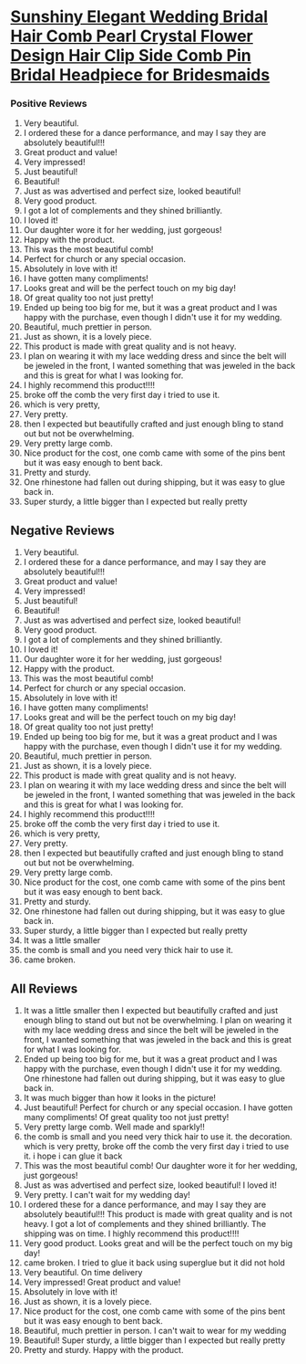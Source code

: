# [Sunshiny Elegant Wedding Bridal Hair Comb Pearl Crystal Flower Design Hair Clip Side Comb Pin Bridal Headpiece for Bridesmaids](https://products.checkmycream.com/products/Sunshiny-Elegant-Wedding-Bridal-Hair-Comb-Pearl-Crystal-Flower-Design-Hair-Clip-Side-Comb-Pin-Bridal-Headpiece-for-Bridesmaids.html)

### Positive Reviews

<ol>
      <li>Very beautiful.</li>
      <li>I ordered these for a dance performance, and may I say they are absolutely beautiful!!!</li>
      <li>Great product and value!</li>
      <li>Very impressed!</li>
      <li>Just beautiful!  </li>
      <li>Beautiful!</li>
      <li>Just as was advertised and perfect size, looked beautiful!</li>
      <li>Very good product.</li>
      <li>I got a lot of complements and they shined brilliantly.</li>
      <li>I loved it!</li>
      <li>Our daughter wore it for her wedding, just gorgeous!</li>
      <li>Happy with the product.</li>
      <li>This was the most beautiful comb!</li>
      <li>Perfect for church or any special occasion.  </li>
      <li>Absolutely in love with it!</li>
      <li>I have gotten many compliments!  </li>
      <li>Looks great and will be the perfect touch on my big day!</li>
      <li>Of great quality too not just pretty!</li>
      <li>Ended up being too big for me, but it was a great product and I was happy with the purchase, even though I didn&#x27;t use it for my wedding.</li>
      <li>Beautiful, much prettier in person.  </li>
      <li>Just as shown, it is a lovely piece.</li>
      <li>This product is made with great quality and is not heavy.</li>
      <li>I plan on wearing it with  my lace wedding dress and since the belt will be jeweled in the front, I wanted something that was jeweled in the back and this is great for what I was looking for.</li>
      <li>I highly recommend this product!!!!</li>
      <li>broke off the comb the very first day i tried to use it.</li>
      <li>which is very pretty,  </li>
      <li>Very pretty.  </li>
      <li>then I expected but beautifully crafted and just enough bling to stand out but not be overwhelming.</li>
      <li>Very pretty large comb.</li>
      <li>Nice product for the cost, one comb came with some of the pins bent but it was easy enough to bent back.</li>
      <li>Pretty and sturdy.</li>
      <li>One rhinestone had fallen out during shipping, but it was easy to glue back in.</li>
      <li>Super sturdy,  a little bigger than I expected but really pretty</li>
</ol>


<h2>Negative Reviews</h2>
<ol>
<li> Very beautiful.</li>
<li> I ordered these for a dance performance, and may I say they are absolutely beautiful!!!</li>
<li> Great product and value!</li>
<li> Very impressed!</li>
<li> Just beautiful!  </li>
<li> Beautiful!</li>
<li> Just as was advertised and perfect size, looked beautiful!</li>
<li> Very good product.</li>
<li> I got a lot of complements and they shined brilliantly.</li>
<li> I loved it!</li>
<li> Our daughter wore it for her wedding, just gorgeous!</li>
<li> Happy with the product.</li>
<li> This was the most beautiful comb!</li>
<li> Perfect for church or any special occasion.  </li>
<li> Absolutely in love with it!</li>
<li> I have gotten many compliments!  </li>
<li> Looks great and will be the perfect touch on my big day!</li>
<li> Of great quality too not just pretty!</li>
<li> Ended up being too big for me, but it was a great product and I was happy with the purchase, even though I didn&#x27;t use it for my wedding.</li>
<li> Beautiful, much prettier in person.  </li>
<li> Just as shown, it is a lovely piece.</li>
<li> This product is made with great quality and is not heavy.</li>
<li> I plan on wearing it with  my lace wedding dress and since the belt will be jeweled in the front, I wanted something that was jeweled in the back and this is great for what I was looking for.</li>
<li> I highly recommend this product!!!!</li>
<li> broke off the comb the very first day i tried to use it.</li>
<li> which is very pretty,  </li>
<li> Very pretty.  </li>
<li> then I expected but beautifully crafted and just enough bling to stand out but not be overwhelming.</li>
<li> Very pretty large comb.</li>
<li> Nice product for the cost, one comb came with some of the pins bent but it was easy enough to bent back.</li>
<li> Pretty and sturdy.</li>
<li> One rhinestone had fallen out during shipping, but it was easy to glue back in.</li>
<li> Super sturdy,  a little bigger than I expected but really pretty</li>
<li> It was a little smaller</li>
<li> the comb is small and you need very thick hair to use it.</li>
<li> came broken.</li>
</ol>

<h2>All Reviews</h2>

<ol>
    <li> It was a little smaller then I expected but beautifully crafted and just enough bling to stand out but not be overwhelming. I plan on wearing it with  my lace wedding dress and since the belt will be jeweled in the front, I wanted something that was jeweled in the back and this is great for what I was looking for.</li>
    <li> Ended up being too big for me, but it was a great product and I was happy with the purchase, even though I didn&#x27;t use it for my wedding. One rhinestone had fallen out during shipping, but it was easy to glue back in.</li>
    <li> It was much bigger than how it looks in the picture!</li>
    <li> Just beautiful!  Perfect for church or any special occasion.  I have gotten many compliments!  Of great quality too not just pretty!</li>
    <li> Very pretty large comb. Well made and sparkly!!</li>
    <li> the comb is small and you need very thick hair to use it. the decoration. which is very pretty,  broke off the comb the very first day i tried to use it. i hope i can glue it back</li>
    <li> This was the most beautiful comb! Our daughter wore it for her wedding, just gorgeous!</li>
    <li> Just as was advertised and perfect size, looked beautiful! I loved it!</li>
    <li> Very pretty.  I can&#x27;t wait for my wedding day!</li>
    <li> I ordered these for a dance performance, and may I say they are absolutely beautiful!!! This product is made with great quality and is not heavy. I got a lot of complements and they shined brilliantly. The shipping was on time. I highly recommend this product!!!!</li>
    <li> Very good product. Looks great and will be the perfect touch on my big day!</li>
    <li> came broken. I tried to glue it back using superglue but it did not hold</li>
    <li> Very beautiful. On time delivery</li>
    <li> Very impressed! Great product and value!</li>
    <li> Absolutely in love with it!</li>
    <li> Just as shown, it is a lovely piece.</li>
    <li> Nice product for the cost, one comb came with some of the pins bent but it was easy enough to bent back.</li>
    <li> Beautiful, much prettier in person.  I can&#x27;t wait to wear for my wedding</li>
    <li> Beautiful! Super sturdy,  a little bigger than I expected but really pretty</li>
    <li> Pretty and sturdy. Happy with the product.</li>
</ol>




